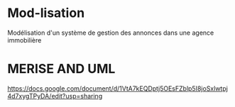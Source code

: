 # Mod-lisation
Modélisation d'un système de gestion des annonces dans une agence immobilière
# MERISE AND UML
https://docs.google.com/document/d/1VtA7kEQDptj5OEsFZblp5I8joSxlwtpj4d7xygTPyDA/edit?usp=sharing
